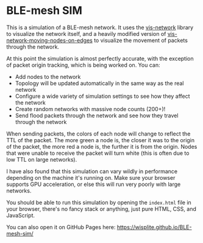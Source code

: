 # BLE-mesh SIM

This is a simulation of a BLE-mesh network. It uses the [vis-network](https://visjs.github.io/vis-network/docs/network/) library to visualize the network itself, and a heavily modified version of [vis-network-moving-nodes-on-edges](https://github.com/delcourtfl/vis-network-moving-nodes-on-edges) to visualize the movement of packets through the network.

At this point the simulation is almost perfectly accurate, with the exception of packet origin tracking, which is being worked on.
You can:
- Add nodes to the network
- Topology will be updated automatically in the same way as the real network
- Configure a wide variety of simulation settings to see how they affect the network
- Create random networks with massive node counts (200+)!
- Send flood packets through the network and see how they travel through the network

When sending packets, the colors of each node will change to reflect the TTL of the packet. The more green a node is, the closer it was to the origin of the packet, the more red a node is, the further it is from the origin. Nodes that were unable to receive the packet will turn white (this is often due to low TTL on large networks).

I have also found that this simulation can vary wildly in performance depending on the machine it's running on. Make sure your browser supports GPU acceleration, or else this will run very poorly with large networks.

You should be able to run this simulation by opening the `index.html` file in your browser, there's no fancy stack or anything, just pure HTML, CSS, and JavaScript.

You can also open it on GitHub Pages here: https://wisplite.github.io/BLE-mesh-sim/